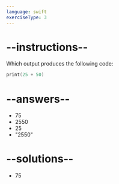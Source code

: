 ```yaml
---
language: swift
exerciseType: 3
---
```


# --instructions--

Which output produces the following code:
```swift
print(25 + 50)
```

# --answers--

- 75
- 2550
- 25
- "2550"

# --solutions--

- 75
